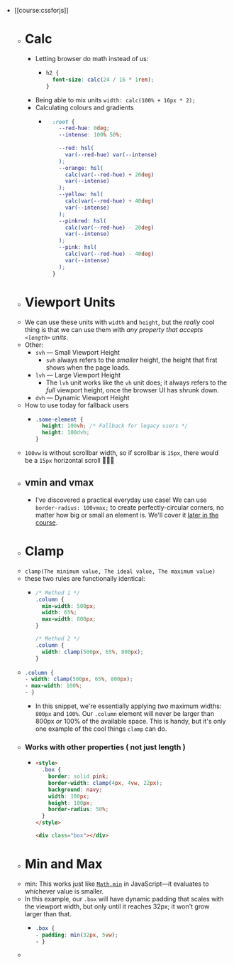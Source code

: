 - [[course:cssforjs]]
	- # Calc
		- Letting browser do math instead of us:
			- ```css
			  h2 {
			    font-size: calc(24 / 16 * 1rem);
			  }
			  ```
		- Being able to mix units `width: calc(100% + 16px * 2);`
		- Calculating colours and gradients
			- ```css
			    :root {
			      --red-hue: 0deg;
			      --intense: 100% 50%;
			    
			      --red: hsl(
			        var(--red-hue) var(--intense)
			      );
			      --orange: hsl(
			        calc(var(--red-hue) + 20deg)
			        var(--intense)
			      );
			      --yellow: hsl(
			        calc(var(--red-hue) + 40deg)
			        var(--intense)
			      );
			      --pinkred: hsl(
			        calc(var(--red-hue) - 20deg)
			        var(--intense)
			      );
			      --pink: hsl(
			        calc(var(--red-hue) - 40deg)
			        var(--intense)
			      );
			    }
			  ```
	- # Viewport Units
	- We can use these units with `width` and `height`, but the *really* cool thing is that we can use them with *any property that accepts `<length>` units*.
	- Other:
		- `svh` — Small Viewport Height
			- `svh` always refers to the *smaller* height, the height that first shows when the page loads.
		- `lvh` — Large Viewport Height
			- The `lvh` unit works like the `vh` unit does; it always refers to the *full* viewport height, once the browser UI has shrunk down.
		- `dvh` — Dynamic Viewport Height
	- How to use today for fallback users
		- ```css
		  .some-element {
		    height: 100vh; /* Fallback for legacy users */
		    height: 100dvh;
		  }
		  ```
	- `100vw` is without scrollbar width, so if scrollbar is `15px`, there would be a `15px` horizontal scroll 🤷🏻‍♂️
	- ## vmin and vmax
		- I’ve discovered a practical everyday use case! We can use `border-radius: 100vmax;` to create perfectly-circular corners, no matter how big or small an element is. We'll cover it [later in the course](https://courses.joshwcomeau.com/css-for-js/09-little-big-details/02.02-circular-radius).
	- # Clamp
	- `clamp(The minimum value, The ideal value, The maximum value)`
	- these two rules are functionally identical:
		- ```css
		  /* Method 1 */
		  .column {
		    min-width: 500px;
		    width: 65%;
		    max-width: 800px;
		  }
		  
		  /* Method 2 */
		  .column {
		    width: clamp(500px, 65%, 800px);
		  }
		  ```
	- ```css
	  .column {
	  - width: clamp(500px, 65%, 800px);
	  - max-width: 100%;
	  - }
	  ```
		- In this snippet, we're essentially applying *two* maximum widths: `800px` and `100%`. Our `.column` element will never be larger than 800px *or* 100% of the available space. This is handy, but it's only one example of the cool things `clamp` can do.
	- ### Works with other properties ( not just length )
		- ```html
		  <style>
		    .box {
		      border: solid pink;
		      border-width: clamp(4px, 4vw, 22px);
		      background: navy;
		      width: 100px;
		      height: 100px;
		      border-radius: 50%;
		    }
		  </style>
		  
		  <div class="box"></div>
		  ```
	- # Min and Max
	- min: This works just like [`Math.min`](https://developer.mozilla.org/en-US/docs/Web/JavaScript/Reference/Global_Objects/Math/min) in JavaScript—it evaluates to whichever value is smaller.
	- In this example, our `.box` will have dynamic padding that scales with the viewport width, but only until it reaches 32px; it won't grow larger than that.
		- ```css
		  .box {
		  - padding: min(32px, 5vw);
		  - }
		  ```
	-